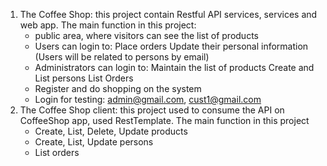 1. The Coffee Shop: this project contain Restful API services, services and web app. The main function in this project:
	- public area, where visitors can see the list of products
	- Users can login to:
		Place orders
		Update their personal information (Users will be related to persons by email)
	- Administrators can login to:
		Maintain the list of products
		Create and List persons
		List Orders
	- Register and do shopping on the system	
	- Login for testing: admin@gmail.com, cust1@gmail.com
2. The Coffee Shop client: this project used to consume the API on CoffeeShop app, used RestTemplate. The main function in this project
	- Create, List, Delete, Update products
	- Create, List, Update persons
	- List orders